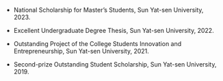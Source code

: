 - National Scholarship for Master’s Students, Sun Yat-sen University, 2023.  

- Excellent Undergraduate Degree Thesis, Sun Yat-sen University, 2022. 

- Outstanding Project of the College Students Innovation and Entrepreneurship, Sun Yat-sen University, 2021. 

- Second-prize Outstanding Student Scholarship, Sun Yat-sen University, 2019.

